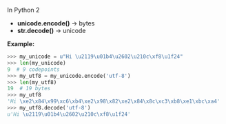 In Python 2

* **unicode.encode()** -> bytes
* **str.decode()** -> unicode

**Example:**

```py
>>> my_unicode = u"Hi \u2119\u01b4\u2602\u210c\xf8\u1f24"
>>> len(my_unicode)
9  # 9 codepoints
>>> my_utf8 = my_unicode.encode('utf-8')
>>> len(my_utf8)
19  # 19 bytes
>>> my_utf8
'Hi \xe2\x84\x99\xc6\xb4\xe2\x98\x82\xe2\x84\x8c\xc3\xb8\xe1\xbc\xa4'
>>> my_utf8.decode('utf-8')
u'Hi \u2119\u01b4\u2602\u210c\xf8\u1f24'
```
